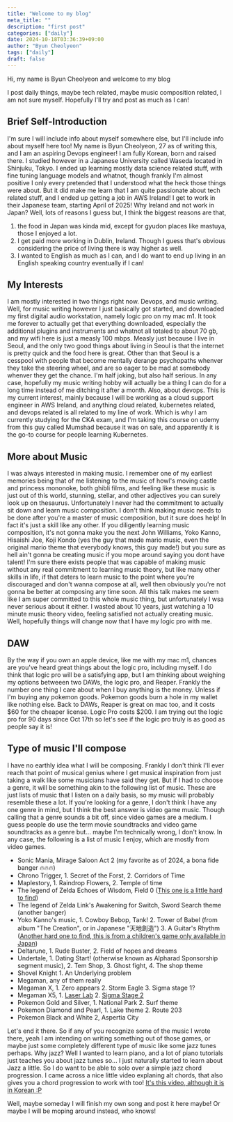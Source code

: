 ```yaml
---
title: "Welcome to my blog"
meta_title: ""
description: "first post"
categories: ["daily"]
date: 2024-10-18T03:36:39+09:00
author: "Byun Cheolyeon"
tags: ["daily"]
draft: false
---
```


Hi, my name is Byun Cheolyeon and welcome to my blog

I post daily things, maybe tech related, maybe music composition related, I am not sure myself. Hopefully I'll try and post as much as I can!

## **Brief Self-Introduction**

I'm sure I will include info about myself somewhere else, but I'll include info about myself here too!
My name is Byun Cheolyeon, 27 as of writing this, and I am an aspiring Devops engineer!
I am fully Korean, born and raised there. I studied however in a Japanese University called Waseda located in Shinjuku, Tokyo. 
I ended up learning mostly data science related stuff, with fine tuning language models and whatnot, though frankly I'm almost positive I only every pretended that I understood what the heck those things were about. But it did make me learn that I am quite passionate about tech related stuff, and I ended up getting a job in AWS Ireland! I get to work in their Japanese team, starting April of 2025! Why Ireland and not work in Japan? Well, lots of reasons I guess but, I think the biggest reasons are that,
1. the food in Japan was kinda mid, except for gyudon places like mastuya, those I enjoyed a lot.
2. I get paid more working in Dublin, Ireland. Though I guess that's obvious considering the price of living there is way higher as well.
3. I wanted to English as much as I can, and I do want to end up living in an English speaking country eventually if I can!

## **My Interests**
I am mostly interested in two things right now. Devops, and music writing. Well, for music writing however I just basically got started, and downloaded my first digital audio workstation, namely logic pro on my mac m1. It took me forever to actually get that everything downloaded, especially the additional plugins and instruments and whatnot all totaled to about 70 gb, and my wifi here is just a measly 100 mbps. Measly just because I live in Seoul, and the only two good things about living in Seoul is that the internet is pretty quick and the food here is great. Other than that Seoul is a cesspool with people that become mentally derange psychopaths whenver they take the steering wheel, and are so eager to be mad at somebody whenver they get the chance. I'm half joking, but also half serious.
In any case, hopefully my music writing hobby will actually be a thing I can do for a long time instead of me ditching it after a month.
Also, about devops. This is my current interest, mainly because I will be working as a cloud support engineer in AWS Ireland, and anything cloud related, kubernetes related, and devops related is all related to my line of work. Which is why I am currently studying for the CKA exam, and I'm taking this course on udemy from this guy called Mumshad because it was on sale, and apparently it is the go-to course for people learning Kubernetes. 

## **More about Music**
I was always interested in making music. I remember one of my earliest memories being that of me listening to the music of howl's moving castle and princess mononoke, both ghibli films, and feeling like these music is just out of this world, stunning, stellar, and other adjectives you can surely look up on thesaurus.
Unfortunately I never had the commitment to actually sit down and learn music composition. I don't think making music needs to be done after you're a master of music composition, but it sure does help! In fact it's just a skill like any other. If you diligently learning music composition, it's not gonna make you the next John Williams, Yoko Kanno, Hisaishi Joe, Koji Kondo (yes the guy that made mario music, even the original mario theme that everybody knows, this guy made!) but you sure as hell ain't gonna be creating music if you mope around saying you dont have talent! I'm sure there exists people that was capable of making music without any real commitment to learning music theory, but like many other skills in life, if that deters to learn music to the point where you're discouraged and don't wanna compose at all, well then obviously you're not gonna be better at composing any time soon. 
All this talk makes me seem like I am super committed to this whole music thing, but unfortunately I wsa never serious about it either. I wasted about 10 years, just watching a 10 minute music theory video, feeling satisfied not actually creating music. Well, hopefully things will change now that I have my logic pro with me.

## **DAW**
By the way if you own an apple device, like me with my mac m1, chances are you've heard great things about the logic pro, including myself. I do think that logic pro will be a satisfying app, but I am thinking about weighing my options betweeen two DAWs, the logic pro, and Reaper. Frankly the number one thing I care about when I buy anything is the money. Unless if I'm buying any pokemon goods. Pokemon goods burn a hole in my wallet like nothing else.
Back to DAWs, Reaper is great on mac too, and it costs $60 for the cheaper license. Logic Pro costs $200. I am trying out the logic pro for 90 days since Oct 17th so let's see if the logic pro truly is as good as people say it is!

## **Type of music I'll compose**
I have no earthly idea what I will be composing. Frankly I don't think I'll ever reach that point of musical genius where I get musical inspiration from just taking a walk like some musicians have said they get. But if I had to choose a genre, it will be something akin to the following list of music. These are just lists of music that I listen on a daily basis, so my music will probably resemble these a lot. If you're looking for a genre, I don't think I have any one genre in mind, but I think the best answer is video game music. Though calling that a genre sounds a bit off, since video games are a medium. I guess people do use the term movie soundtracks and video game soundtracks as a genre but... maybe I'm technically wrong, I don't know. In any case, the following is a list of music I enjoy, which are mostly from video games.
- Sonic Mania, Mirage Saloon Act 2 (my favorite as of 2024, a bona fide banger 🔥🔥🔥)
- Chrono Trigger, 1. Secret of the Forst, 2. Corridors of Time
- Maplestory, 1. Raindrop Flowers, 2. Temple of time
- The legend of Zelda Echoes of Wisdom, Field 0 ([This one is a little hard to find](https://www.youtube.com/watch?v=_GNiH9nrPkA&ab_channel=Daki097))
- The legend of Zelda Link's Awakening for Switch, Sword Search theme (another banger)
- Yoko Kanno's music, 1. Cowboy Bebop, Tank! 2. Tower of Babel (from album "The Creation", or in Japanese "天地創造") 3. A Guitar's Rhythm ([Another hard one to find, this is from a children's game only available in Japan](https://www.youtube.com/watch?v=6U8lPlTK02I&ab_channel=biggs))
- Deltarune, 1. Rude Buster, 2. Field of hopes and dreams
- Undertale, 1. Dating Start! (otherwise known as Alpharad Sponsorship segment music), 2. Tem Shop, 3. Ghost fight, 4. The shop theme
- Shovel Knight 1. An Underlying problem
- Megaman, any of them really
- Megaman X, 1. Zero appears 2. Storm Eagle 3. Sigma stage 1?
- Megaman X5, 1. [Laser Lab](https://www.youtube.com/watch?v=HfMNzUv6loE&list=PLokIXPU70elu82WnL58Qz7l6A_oAj7lfo&index=10&ab_channel=Danimajunior) 2. [Sigma Stage 2](https://www.youtube.com/watch?v=TYrxmo1jt8s&list=PLokIXPU70elu82WnL58Qz7l6A_oAj7lfo&index=28&ab_channel=Danimajunior)
- Pokemon Gold and Silver, 1. National Park 2. Surf theme
- Pokemon Diamond and Pearl, 1. Lake theme 2. Route 203
- Pokemon Black and White 2, Aspertia City

Let's end it there. So if any of you recognize some of the music I wrote there, yeah I am intending on writing something out of those games, or maybe just some completely different type of music like some jazz tunes perhaps. Why jazz? Well I wanted to learn piano, and a lot of piano tutorials just teaches you about jazz tunes so... I just naturally started to learn about Jazz a little. So I do want to be able to solo over a simple jazz chord progression. I came across a nice little video explaning alt chords, that also gives you a chord progression to work with too! [It's this video, although it is in Korean :P](https://www.youtube.com/watch?v=jxLymRgGssc&t=470s&ab_channel=mmjj_)

Well, maybe someday I will finish my own song and post it here maybe! Or maybe I will be moping around instead, who knows!